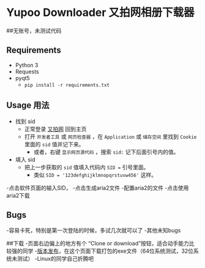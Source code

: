 # Yupoo Downloader 又拍网相册下载器

##无账号，未测试代码
## Requirements
- Python 3
- Requests
- pyqt5
  - ```pip install -r requirements.txt```

## Usage 用法
- 找到 sid
  - 正常登录 [又拍网](http://www.yupoo.com/account/login/) 回到主页
  - 打开 `开发者工具` 或 `网页检查器` ，在 `Application` 或 `储存空间` 里找到 `Cookie` 里面的 `sid` 值并记下来。
    - 或者，右键 `显示网页源代码` ，搜索 `sid:` 记下后面引号内的值。
- 填入 sid
  - 把上一步获取的 `sid` 值填入代码内 `SID =` 引号里面。
    - 类似 `SID = '123defghijklmnopqrstuvw456'` 这样。
  
-点击软件页面的输入SID，
-点击生成aria2文件
-配置aria2的文件
-点击使用aria2下载

## Bugs
-容易卡死，特别是第一次登陆的时候，多试几次就可以了
-其他未知bugs

##下载
-页面右边偏上的地方有个 “Clone or download”按钮，适合动手能力比较强的同学
-[版本发布](https://github.com/xinyu3ru/yupoo-down/releases)，在这个页面下载打包的exe文件（64位系统测试，32位系统未测试）
-Linux的同学自己折腾吧
